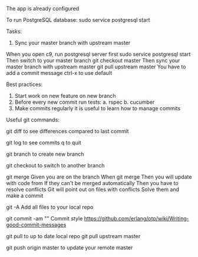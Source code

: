 The app is already configured

To run PostgreSQL database:
sudo service postgresql start

Tasks:
1. Sync your master branch with upstream master

  When you open c9, run postgresql server first
    sudo service postgresql start
  Then switch to your master branch
    git checkout master
  Then sync your master branch with upstream master
    git pull upstream master
  You have to add a commit message
    ctrl-x to use default

Best practices:

1. Start work on new feature on new branch
2. Before every new commit run tests:
    a. rspec
    b. cucumber
3. Make commits regularly
    it is useful to learn how to manage commits

Useful git commands:

git diff
  to see differences compared to last commit

git log
  to see commits
  q to quit

git branch <new-branch>
  to create new branch

git checkout <branch>
  to switch to another branch
  
git merge <new-branch>
  Given you are on the <master> branch
  When git merge <new-branch>
  Then you will update <master> with code from <new-branch>
  If they can't be merged automatically
  Then you have to resolve conflicts
    Git will point out on files with conflicts
    Solve them and make a commit

git -A
  Add all files to your local repo

git commit -am "<message>"
  Commit style
    https://github.com/erlang/otp/wiki/Writing-good-commit-messages

git pull <remote> <branch>
  to up to date local repo
  git pull upstream master

git push origin master
  to update your remote master